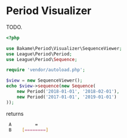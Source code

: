 Period Visualizer
=======

TODO.

~~~php
<?php

use Bakame\Period\Visualizer\SequenceViewer;
use League\Period\Period;
use League\Period\Sequence;

require 'vendor/autoload.php';

$view = new SequenceViewer();
echo $view->sequence(new Sequence(
    new Period('2018-01-01', '2018-02-01'),
    new Period('2017-01-01', '2019-01-01')
));
~~~

returns

~~~bash
 A         =    
 B    [========]
~~~